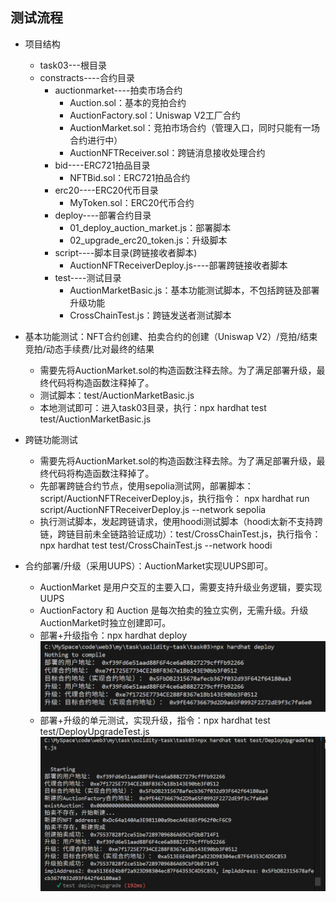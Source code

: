 ## 测试流程
* 项目结构
    * task03---根目录
    * constracts----合约目录
        * auctionmarket----拍卖市场合约
            * Auction.sol：基本的竞拍合约
            * AuctionFactory.sol：Uniswap V2工厂合约
            * AuctionMarket.sol：竞拍市场合约（管理入口，同时只能有一场合约进行中）
            * AuctionNFTReceiver.sol：跨链消息接收处理合约
        * bid----ERC721拍品目录
            * NFTBid.sol：ERC721拍品合约
        * erc20----ERC20代币目录
            * MyToken.sol：ERC20代币合约
        * deploy----部署合约目录
            * 01_deploy_auction_market.js：部署脚本
            * 02_upgrade_erc20_token.js：升级脚本
        * script----脚本目录(跨链接收者脚本)
            * AuctionNFTReceiverDeploy.js----部署跨链接收者脚本
        * test----测试目录
            * AuctionMarketBasic.js：基本功能测试脚本，不包括跨链及部署升级功能
            * CrossChainTest.js：跨链发送者测试脚本

* 基本功能测试：NFT合约创建、拍卖合约的创建（Uniswap V2）/竞拍/结束竞拍/动态手续费/比对最终的结果
    * 需要先将AuctionMarket.sol的构造函数注释去除。为了满足部署升级，最终代码将构造函数注释掉了。
    * 测试脚本：test/AuctionMarketBasic.js
    * 本地测试即可：进入task03目录，执行：npx hardhat test test/AuctionMarketBasic.js
* 跨链功能测试
    * 需要先将AuctionMarket.sol的构造函数注释去除。为了满足部署升级，最终代码将构造函数注释掉了。
    * 先部署跨链合约节点，使用sepolia测试网，部署脚本：script/AuctionNFTReceiverDeploy.js，执行指令： npx hardhat run script/AuctionNFTReceiverDeploy.js --network sepolia
    * 执行测试脚本，发起跨链请求，使用hoodi测试脚本（hoodi太新不支持跨链，跨链目前未全链路验证成功）：test/CrossChainTest.js，执行指令：npx hardhat test test/CrossChainTest.js --network hoodi
* 合约部署/升级（采用UUPS）：AuctionMarket实现UUPS即可。
    * AuctionMarket 是用户交互的主要入口，需要支持升级业务逻辑，要实现UUPS
    * AuctionFactory 和 Auction 是每次拍卖的独立实例，无需升级。升级AuctionMarket时独立创建即可。
    * 部署+升级指令：npx hardhat deploy
    ![执行结果](./pic/部署升级指令执行结果.png)
    * 部署+升级的单元测试，实现升级，指令：npx hardhat test test/DeployUpgradeTest.js
    ![执行结果](./pic/测似升级单元测试结果.png)